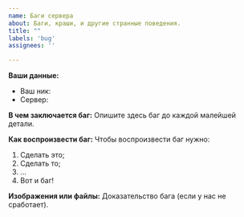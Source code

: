 ```yaml
---
name: Баги сервера
about: Баги, краши, и другие странные поведения.
title: ""
labels: 'bug'
assignees: ''

---
```


<!-- Чтобы сэкономить время в написании репорта о баге, постарайтесь описать все детали, приведите примеры и конкретные факты, возможно подкрепив написанное картинками, видео или ссылками. -->

**Ваши данные:**
 - Ваш ник: <!-- dima_dencep -->
 - Сервер: <!-- Magic -->

**В чем заключается баг:**
Опишите здесь баг до каждой малейшей детали.
<!-- мощный визуальный баг -->

**Как воспроизвести баг:**
Чтобы воспроизвести баг нужно:
1. Сделать это;
2. Сделать то;
3. ...
4. Вот и баг!
<!-- 
1. Зайти в настройки betterfps
2. Включить алгоритм Taylor
3. Узрите! -->

**Изображения или файлы:**
Доказательство бага (если у нас не сработает).
<!-- https://dropmefiles.com/nTgrK -->
